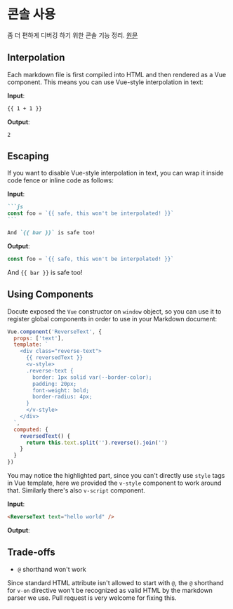 # 콘솔 사용

좀 더 편하게 디버깅 하기 위한 콘솔 기능 정리. [원문]

[원문]: https://medium.com/appsflyer/10-tips-for-javascript-debugging-like-a-pro-with-console-7140027eb5f6 

## Interpolation

Each markdown file is first compiled into HTML and then rendered as a Vue component. This means you can use Vue-style interpolation in text:

__Input__:

```markdown
{{ 1 + 1 }}
```

__Output__:

```
2
```

## Escaping

If you want to disable Vue-style interpolation in text, you can wrap it inside code fence or inline code as follows:

__Input__:

````markdown
```js
const foo = `{{ safe, this won't be interpolated! }}`
```

And `{{ bar }}` is safe too!
````

__Output__:

```js
const foo = `{{ safe, this won't be interpolated! }}`
```

And `{{ bar }}` is safe too!

## Using Components

Docute exposed the `Vue` constructor on `window` object, so you can use it to register global components in order to use in your Markdown document:

```js {highlight:['6-13']}
Vue.component('ReverseText', {
  props: ['text'],
  template: `
    <div class="reverse-text">
      {{ reversedText }}
      <v-style>
      .reverse-text {
        border: 1px solid var(--border-color);
        padding: 20px;
        font-weight: bold;
        border-radius: 4px;
      }
      </v-style>
    </div>
  `,
  computed: {
    reversedText() {
      return this.text.split('').reverse().join('')
    }
  }
})
```

You may notice the highlighted part, since you can't directly use `style` tags in Vue template, here we provided the `v-style` component to work around that. Similarly there's also `v-script` component.

__Input__:

```markdown
<ReverseText text="hello world" />
```

__Output__:

<ReverseText text="hello world" />

## Trade-offs

- `@` shorthand won't work

Since standard HTML attribute isn't allowed to start with `@`, the `@` shorthand for `v-on` directive won't be recognized as valid HTML by the markdown parser we use. Pull request is very welcome for fixing this.
